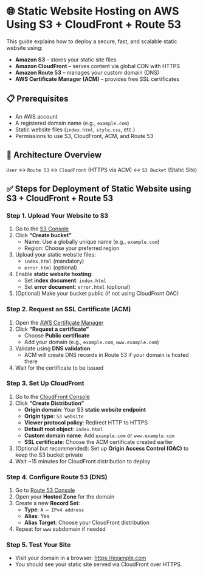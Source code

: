 # 🌐 Static Website Hosting on AWS Using S3 + CloudFront + Route 53

This guide explains how to deploy a secure, fast, and scalable static website using:

- **Amazon S3** – stores your static site files
- **Amazon CloudFront** – serves content via global CDN with HTTPS
- **Amazon Route 53** – manages your custom domain (DNS)
- **AWS Certificate Manager (ACM)** – provides free SSL certificates

## 📋 Prerequisites

- An AWS account
- A registered domain name (e.g., `example.com`)
- Static website files (`index.html`, `style.css`, etc.)
- Permissions to use S3, CloudFront, ACM, and Route 53


## 🧱 Architecture Overview

`User` ↔ `Route 53` ↔ `CloudFront` (HTTPS via ACM) ↔ `S3 Bucket` (Static Site)


## ✅ Steps for Deployment of Static Website using S3 + CloudFront + Route 53

### Step 1. Upload Your Website to S3

1. Go to the [S3 Console](https://s3.console.aws.amazon.com/s3/)
2. Click **“Create bucket”**
   - Name: Use a globally unique name (e.g., `example.com`)
   - Region: Choose your preferred region
3. Upload your static website files:
   - `index.html` (mandatory)
   - `error.html` (optional)
4. Enable **static website hosting**:
   - Set **index document**: `index.html`
   - Set **error document**: `error.html` (optional)
5. (Optional) Make your bucket public (if not using CloudFront OAC)


### Step 2. Request an SSL Certificate (ACM)

1. Open the [AWS Certificate Manager](https://console.aws.amazon.com/acm/)
2. Click **“Request a certificate”**
   - Choose **Public certificate**
   - Add your domain (e.g., `example.com`, `www.example.com`)
3. Validate using **DNS validation**
   - ACM will create DNS records in Route 53 if your domain is hosted there
4. Wait for the certificate to be issued


### Step 3. Set Up CloudFront

1. Go to the [CloudFront Console](https://console.aws.amazon.com/cloudfront/)
2. Click **“Create Distribution”**
   - **Origin domain**: Your S3 **static website endpoint**
   - **Origin type**: `S3 website`
   - **Viewer protocol policy**: Redirect HTTP to HTTPS
   - **Default root object**: `index.html`
   - **Custom domain name**: Add `example.com` or `www.example.com`
   - **SSL certificate**: Choose the ACM certificate created earlier
3. (Optional but recommended): Set up **Origin Access Control (OAC)** to keep the S3 bucket private
4. Wait ~15 minutes for CloudFront distribution to deploy


### Step 4. Configure Route 53 (DNS)

1. Go to [Route 53 Console](https://console.aws.amazon.com/route53/)
2. Open your **Hosted Zone** for the domain
3. Create a new **Record Set**:
   - **Type**: `A – IPv4 address`
   - **Alias**: Yes
   - **Alias Target**: Choose your CloudFront distribution
4. Repeat for `www` subdomain if needed


### Step 5. Test Your Site

- Visit your domain in a browser: https://example.com
- You should see your static site served via CloudFront over HTTPS.


